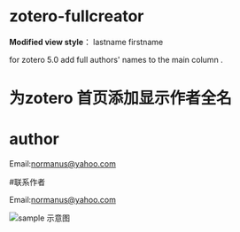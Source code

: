 # zotero-fullcreator
**Modified view style**： lastname firstname

for zotero 5.0
add full authors' names to the main column .



# 为zotero 首页添加显示作者全名


# author

Email:normanus@yahoo.com

#联系作者

Email:normanus@yahoo.com

![sample  示意图](sample.png)
